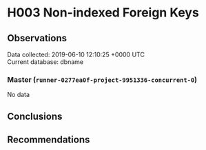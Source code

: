 # H003 Non-indexed Foreign Keys #

## Observations ##
Data collected: 2019-06-10 12:10:25 +0000 UTC  
Current database: dbname  

### Master (`runner-0277ea0f-project-9951336-concurrent-0`) ###


No data


## Conclusions ##


## Recommendations ##

